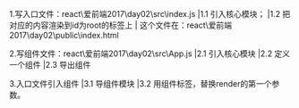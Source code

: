 1.写入口文件：react\爱前端2017\day02\src\index.js
    |1.1 引入核心模块；
    |1.2 把对应的内容渲染到id为root的标签上
        | 这个文件在：react\爱前端2017\day02\public\index.html

2.写组件文件：react\爱前端2017\day02\src\App.js
    |2.1 引入核心模块
    |2.2 定义一个组件
    |2.3 导出组件

3.入口文件引入组件
    |3.1 导组件模块
    |3.2 用组件标签，替换render的第一个参数。